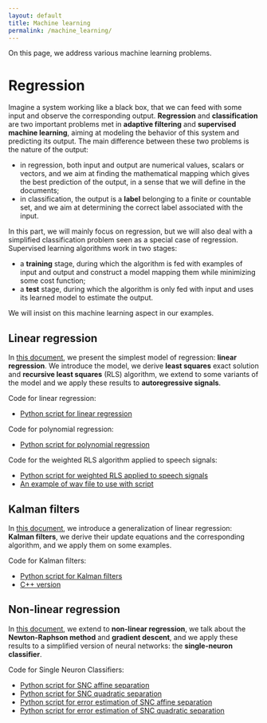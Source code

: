 ```yaml
---
layout: default
title: Machine learning
permalink: /machine_learning/
---
```


On this page, we address various machine learning problems.

# Regression

Imagine a system working like a black box,
that we can feed with some input and observe the corresponding output.
**Regression** and **classification** are two important problems
met in **adaptive filtering** and **supervised machine learning**,
aiming at modeling the behavior of this system and predicting its output.
The main difference between these two problems is the nature of the output:
* in regression, both input and output are numerical values,
scalars or vectors, and we aim at finding the mathematical mapping
which gives the best prediction of the output,
in a sense that we will define in the documents;
* in classification, the output is a **label** belonging to a finite or countable set,
and we aim at determining the correct label associated with the input.

In this part, we will mainly focus on regression, but we will also deal with a simplified classification problem
seen as a special case of regression. Supervised learning algorithms work in two stages:
* a **training** stage, during which the algorithm is fed with examples of input and output
and construct a model mapping them while minimizing some cost function;
* a **test** stage, during which the algorithm is only fed with input
and uses its learned model to estimate the output.

We will insist on this machine learning aspect in our examples. 

## Linear regression

In [this document](/machine_learning/pdfs/LinearRegression.pdf),
we present the simplest model of regression: **linear regression**.
We introduce the model, we derive **least squares** exact solution and **recursive least squares** (RLS) algorithm,
we extend to some variants of the model and we apply these results to **autoregressive signals**.

Code for linear regression:
* [Python script for linear regression](python_RLS)

Code for polynomial regression:
* [Python script for polynomial regression](python_polynomial_regression)

Code for the weighted RLS algorithm applied to speech signals:
* [Python script for weighted RLS applied to speech signals](python_weighted_RLS)
* [An example of wav file to use with script](/sources/linear_regression/hello.wav)

## Kalman filters

In [this document](/machine_learning/pdfs/KalmanFilters.pdf),
we introduce a generalization of linear regression: **Kalman filters**,
we derive their update equations and the corresponding algorithm, and we apply them on some examples.

Code for Kalman filters:
* [Python script for Kalman filters](python_kalman)
* [C++ version](cpp_kalman)

## Non-linear regression

In [this document](/machine_learning/pdfs/NonLinearRegression.pdf),
we extend to **non-linear regression**, we talk about the **Newton-Raphson method** and **gradient descent**,
and we apply these results to a simplified version of neural networks: the **single-neuron classifier**.

Code for Single Neuron Classifiers:

* [Python script for SNC affine separation](python_SNC_affine)
* [Python script for SNC quadratic separation](python_SNC_quadratic)
* [Python script for error estimation of SNC affine separation](python_SNC_affine_error)
* [Python script for error estimation of SNC quadratic separation](python_SNC_quadratic_error)

[jekyll-organization]: https://github.com/jekyll
